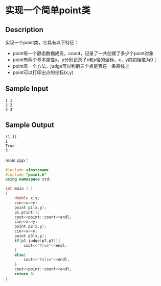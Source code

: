 # 实现一个简单point类

## Description

实现一个point类，它具有以下特征：

- point有一个静态数据成员，count，记录了一共创建了多少个point对象
- point有两个基本属性x，y分别记录了x和y轴的坐标，x，y的初始值为0；
- point有一个方法，judge可以判断三个点是否在一条直线上
- point可以打印出点的坐标(x,y)

## Sample Input

```
1 1
2 2
3 3
```

## Sample Output

```
(1,1)
1
True
3
```

main.cpp：

```cpp
#include <iostream>
#include "point.h"
using namespace std;

int main ( )
{
    double x,y;
    cin>>x>>y;
    point p1(x,y);
    p1.print();
    cout<<point::count<<endl;
    cin>>x>>y;
    point p2(x,y);
    cin>>x>>y;
    point p3(x,y);
    if(p1.judge(p2,p3)){
    	cout<<"True"<<endl;
	}
	else{
		cout<<"False"<<endl;
	}
	cout<<point::count<<endl;
    return 0;
}
```